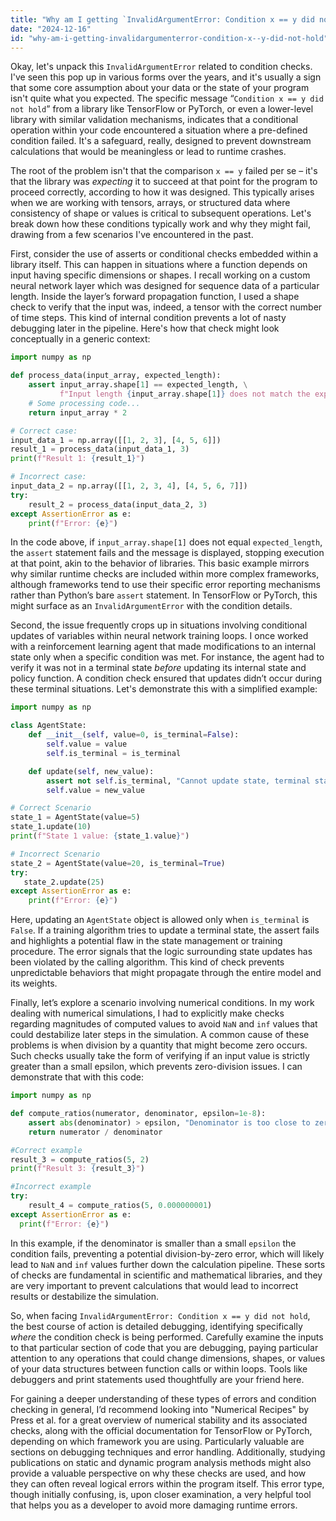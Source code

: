 ```yaml
---
title: "Why am I getting `InvalidArgumentError: Condition x == y did not hold`?"
date: "2024-12-16"
id: "why-am-i-getting-invalidargumenterror-condition-x--y-did-not-hold"
---
```


Okay, let's unpack this `InvalidArgumentError` related to condition checks. I've seen this pop up in various forms over the years, and it's usually a sign that some core assumption about your data or the state of your program isn't quite what you expected. The specific message “`Condition x == y did not hold`” from a library like TensorFlow or PyTorch, or even a lower-level library with similar validation mechanisms, indicates that a conditional operation within your code encountered a situation where a pre-defined condition failed. It's a safeguard, really, designed to prevent downstream calculations that would be meaningless or lead to runtime crashes.

The root of the problem isn't that the comparison `x == y` failed per se – it's that the library was *expecting* it to succeed at that point for the program to proceed correctly, according to how it was designed. This typically arises when we are working with tensors, arrays, or structured data where consistency of shape or values is critical to subsequent operations. Let's break down how these conditions typically work and why they might fail, drawing from a few scenarios I've encountered in the past.

First, consider the use of asserts or conditional checks embedded within a library itself. This can happen in situations where a function depends on input having specific dimensions or shapes. I recall working on a custom neural network layer which was designed for sequence data of a particular length. Inside the layer’s forward propagation function, I used a shape check to verify that the input was, indeed, a tensor with the correct number of time steps. This kind of internal condition prevents a lot of nasty debugging later in the pipeline. Here's how that check might look conceptually in a generic context:

```python
import numpy as np

def process_data(input_array, expected_length):
    assert input_array.shape[1] == expected_length, \
           f"Input length {input_array.shape[1]} does not match the expected length {expected_length}"
    # Some processing code...
    return input_array * 2

# Correct case:
input_data_1 = np.array([[1, 2, 3], [4, 5, 6]])
result_1 = process_data(input_data_1, 3)
print(f"Result 1: {result_1}")

# Incorrect case:
input_data_2 = np.array([[1, 2, 3, 4], [4, 5, 6, 7]])
try:
    result_2 = process_data(input_data_2, 3)
except AssertionError as e:
    print(f"Error: {e}")
```
In the code above, if `input_array.shape[1]` does not equal `expected_length`, the `assert` statement fails and the message is displayed, stopping execution at that point, akin to the behavior of libraries. This basic example mirrors why similar runtime checks are included within more complex frameworks, although frameworks tend to use their specific error reporting mechanisms rather than Python’s bare `assert` statement. In TensorFlow or PyTorch, this might surface as an `InvalidArgumentError` with the condition details.

Second, the issue frequently crops up in situations involving conditional updates of variables within neural network training loops. I once worked with a reinforcement learning agent that made modifications to an internal state only when a specific condition was met. For instance, the agent had to verify it was not in a terminal state *before* updating its internal state and policy function. A condition check ensured that updates didn’t occur during these terminal situations. Let's demonstrate this with a simplified example:

```python
import numpy as np

class AgentState:
    def __init__(self, value=0, is_terminal=False):
        self.value = value
        self.is_terminal = is_terminal

    def update(self, new_value):
        assert not self.is_terminal, "Cannot update state, terminal state reached"
        self.value = new_value

# Correct Scenario
state_1 = AgentState(value=5)
state_1.update(10)
print(f"State 1 value: {state_1.value}")

# Incorrect Scenario
state_2 = AgentState(value=20, is_terminal=True)
try:
   state_2.update(25)
except AssertionError as e:
    print(f"Error: {e}")
```

Here, updating an `AgentState` object is allowed only when `is_terminal` is `False`. If a training algorithm tries to update a terminal state, the assert fails and highlights a potential flaw in the state management or training procedure. The error signals that the logic surrounding state updates has been violated by the calling algorithm. This kind of check prevents unpredictable behaviors that might propagate through the entire model and its weights.

Finally, let’s explore a scenario involving numerical conditions. In my work dealing with numerical simulations, I had to explicitly make checks regarding magnitudes of computed values to avoid `NaN` and `inf` values that could destabilize later steps in the simulation. A common cause of these problems is when division by a quantity that might become zero occurs. Such checks usually take the form of verifying if an input value is strictly greater than a small epsilon, which prevents zero-division issues. I can demonstrate that with this code:

```python
import numpy as np

def compute_ratios(numerator, denominator, epsilon=1e-8):
    assert abs(denominator) > epsilon, "Denominator is too close to zero, division is unsafe."
    return numerator / denominator

#Correct example
result_3 = compute_ratios(5, 2)
print(f"Result 3: {result_3}")

#Incorrect example
try:
    result_4 = compute_ratios(5, 0.000000001)
except AssertionError as e:
  print(f"Error: {e}")

```
In this example, if the denominator is smaller than a small `epsilon` the condition fails, preventing a potential division-by-zero error, which will likely lead to `NaN` and `inf` values further down the calculation pipeline. These sorts of checks are fundamental in scientific and mathematical libraries, and they are very important to prevent calculations that would lead to incorrect results or destabilize the simulation.

So, when facing `InvalidArgumentError: Condition x == y did not hold`, the best course of action is detailed debugging, identifying specifically *where* the condition check is being performed. Carefully examine the inputs to that particular section of code that you are debugging, paying particular attention to any operations that could change dimensions, shapes, or values of your data structures between function calls or within loops. Tools like debuggers and print statements used thoughtfully are your friend here.

For gaining a deeper understanding of these types of errors and condition checking in general, I’d recommend looking into "Numerical Recipes" by Press et al. for a great overview of numerical stability and its associated checks, along with the official documentation for TensorFlow or PyTorch, depending on which framework you are using. Particularly valuable are sections on debugging techniques and error handling. Additionally, studying publications on static and dynamic program analysis methods might also provide a valuable perspective on why these checks are used, and how they can often reveal logical errors within the program itself. This error type, though initially confusing, is, upon closer examination, a very helpful tool that helps you as a developer to avoid more damaging runtime errors.
